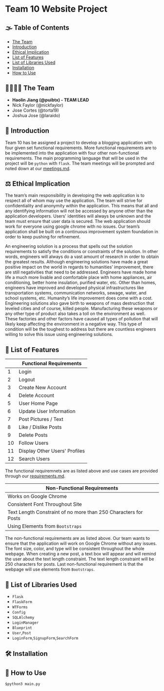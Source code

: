 # Team 10 Website Project

## :fog: Table of Contents
- [The Team](https://github.com/puibtx/131-Team10/blob/master/readme%20(1).md#family_man_man_boy_boythe-team)
- [Introduction](https://github.com/puibtx/131-Team10/blob/master/readme%20(1).md#deciduous_treeintroduction)
- [Ethical Implication](https://github.com/puibtx/131-Team10/blob/master/readme%20(1).md#balance_scale-ethical-implication)
- [List of Features](https://github.com/puibtx/131-Team10/blob/master/readme%20(1).md#1st_place_medal-list-of-features)
- [List of Libraries Used](https://github.com/puibtx/131-Team10/blob/master/readme%20(1).md#abacus-list-of-libraries-used)
- [Installation](https://github.com/puibtx/131-Team10/blob/master/readme%20(1).md#hammer_and_wrench-installation)
- [How to Use](https://github.com/puibtx/131-Team10/blob/master/readme%20(1).md#rockethow-to-use)

## :family_man_man_boy_boy:	The Team
- **Haolin Jiang (@puibtx)   - TEAM LEAD**
- Nick Faylor (@nickfaylor)
- Jose Cortes (@torta19)
- Joshua Jose (@laraido)

## :deciduous_tree:	Introduction 

Team 10 has be assigned a project to develop a blogging application with four given set functional requirements. More functional requirements are to be implemented into the application with four other non-functional requirements. The main programming language that will be used in the project will be `python` with `flask`. The team meetings will be prompted and noted down at our [meetings.md](https://github.com/puibtx/131-Team10/blob/master/meetings.md).

## :balance_scale: Ethical Implication

The team’s main responsibility in developing the web application is to respect all of whom may use the application. The team will strive for confidentiality and anonymity within the application. This means that all and any identifying information will not be accessed by anyone other than the application developers. Users' identities will always be unknown and the team must ensure that user data is secured. The web application should work for everyone using google chrome with no issues. Our team’s application shall be built on a continuous improvement system foundation in order to keep pushing for refinement.

An engineering solution is a process that spells out the solution requirements to satisfy the conditions or constraints of the solution. In other words, engineers will always do a vast amount of research in order to obtain the greatest results. Although engineering solutions have made a great positive impact on the world in regards to humanities’ improvement, there are still negativities that need to be addressed. Engineers have made home life a much more livable and comfortable place with home appliances, air conditioning, better home insulation, purified water, etc. Other than homes, engineers have improved and developed physical infrastructures like transportation systems, communication networks, sewage, water, and school systems, etc. Humanity’s life improvement does come with a cost. Engineering solutions also gave birth to weapons of mass destruction that leveled cities and of course, killed people. Manufacturing these weapons or any other type of product also takes a toll on the environment as well. These factories and other factors have caused all types of pollution that will likely keep affecting the environment in a negative way. This type of condition will be the toughest to address but there are countless engineers willing to solve this issue using engineering solutions.

## :1st_place_medal: List of Features

|     |  **Functional Requirements**    | 
| -   | --------------------------      | 
| 1   | Login                           | 
| 2   | Logout                          | 
| 3   | Create New Account              |       
| 4   | Delete Account                  |       
| 5   | User Home Page                  |            
| 6   | Update User Information         |          
| 7   | Post Pictures / Text            |         
| 8   | Like / Dislike Posts            |           
| 9   | Delete Posts                    |         
| 10  | Follow Users                    |         
| 11  | Display Other Users' Profiles   |         
| 12  | Search Users                    |   

The functional requiremnets are as listed above and use cases are provided through our [requirements.md](https://github.com/puibtx/131-Team10/blob/master/requirements.md).

| **Non-Functional Requirements**                                 | 
| --------------------------------------------------------------- | 
| Works on Google Chrome                                          |     
| Consistent Font Throughout Site                                 |    
| Text Length Constraint of no more than 250 Characters for Posts |      
| Using Elements from `Bootstraps`                                | 

The non-functional requirements are as listed above. Our team wants to ensure that the application will work on Google Chrome without any issues. The font size, color, and type will be consistent throughout the whole webpage. When creating a new post, a text box will appear and will remind the user about the text length constraint. The text length constraint will be 250 characters for posts. Last non-functional requirement is that the webpage will use elements from `Bootstraps`.

## :abacus: List of Libraries Used

- `Flask`
- `FlaskForm`
- `WTForms`
- `Config`
- `SQLAlchemy`
- `LoginManager`
- `Blueprint`
- `User`,`Post`
- `LoginForm`,`SignupForm`,`SearchForm`


## :hammer_and_wrench: Installation

## :rocket:	How to Use

```
$python3 main.py

```


